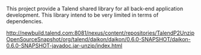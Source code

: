 This project provide a Talend shared library for all back-end application development.
This library intend to be very limited in terms of dependencies.

http://newbuild.talend.com:8081/nexus/content/repositories/TalendP2UnzipOpenSourceSnapshot/org/talend/daikon/daikon/0.6.0-SNAPSHOT/daikon-0.6.0-SNAPSHOT-javadoc.jar-unzip/index.html
